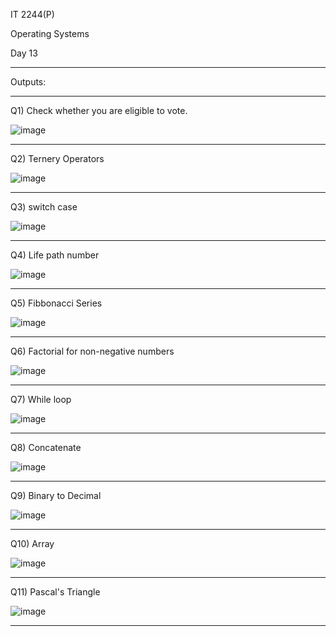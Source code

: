 IT 2244(P)

Operating Systems

Day 13


****************************************************************************************************


Outputs:


****************************************************************************************************


Q1) Check whether you are eligible to vote.


![image](https://github.com/user-attachments/assets/3c3bb24c-fbeb-4c48-8e77-aea370824db6)

****************************************************************************************************



Q2) Ternery Operators

![image](https://github.com/user-attachments/assets/d4b98db6-57df-4c75-9025-e7c5a03a6392)

****************************************************************************************************

Q3) switch case

![image](https://github.com/user-attachments/assets/69f32dd0-ab64-4947-985f-3bcb8855dd5a)

****************************************************************************************************



Q4) Life path number

![image](https://github.com/user-attachments/assets/ff4812f9-526e-4db5-8423-a0bfeae9b44f)


****************************************************************************************************


Q5) Fibbonacci Series

![image](https://github.com/user-attachments/assets/25ceb59a-8a07-40c9-820b-56c036575fc8)


****************************************************************************************************


Q6) Factorial for non-negative numbers

![image](https://github.com/user-attachments/assets/404eb4c5-2866-4c10-b6ca-7cb5a3f3510a)

****************************************************************************************************



Q7) While loop

![image](https://github.com/user-attachments/assets/0fa04579-23ae-478b-be92-1be612fb9f33)


****************************************************************************************************


Q8) Concatenate

![image](https://github.com/user-attachments/assets/f199b1e1-db8f-479b-a0ec-51992cc0e3d0)


****************************************************************************************************


Q9) Binary to Decimal

![image](https://github.com/user-attachments/assets/ed96f194-a517-4a09-ac75-b8b31c20b84e)


****************************************************************************************************


Q10) Array

![image](https://github.com/user-attachments/assets/53260bae-27db-4f17-a744-3d285245e17d)


****************************************************************************************************


Q11) Pascal's Triangle

![image](https://github.com/user-attachments/assets/a9fd4287-1907-418e-8244-135d266ac357)


****************************************************************************************************


